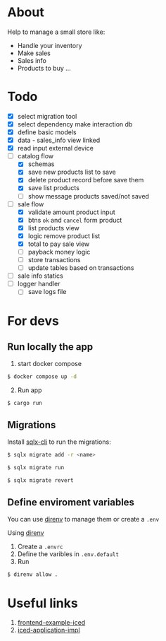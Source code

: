 # About

Help to manage a small store like:
- Handle your inventory
- Make sales
- Sales info
- Products to buy
...


# Todo

- [x] select migration tool
- [x] select dependency make interaction db
- [x] define basic models
- [x] data - sales_info view linked
- [x] read input external device
- [ ] catalog flow
    - [x] schemas
    - [x] save new products list to save
    - [x] delete product record before save them 
    - [x] save list products
    - [ ] show message products saved/not saved
- [ ] sale flow
    - [x] validate amount product input
    - [x] btns `ok` and `cancel` form product
    - [x] list products view
    - [x] logic remove product list
    - [x] total to pay sale view
    - [ ] payback money logic
    - [ ] store transactions
    - [ ] update tables based on transactions
- [ ] sale info statics
- [ ] logger handler
    - [ ] save logs file

# For devs

## Run locally the app

1. start docker compose

```bash
$ docker compose up -d 
```

2. Run app

```
$ cargo run
```

## Migrations

Install [sqlx-cli](https://crates.io/crates/sqlx-cli) to run the migrations:

```bash
$ sqlx migrate add -r <name>
```

```bash
$ sqlx migrate run
```

```bash
$ sqlx migrate revert
```

## Define enviroment variables

You can use [direnv](https://direnv.net/) to manage them or create a `.env`

Using [direnv](https://direnv.net/)

1. Create a `.envrc`
2. Define the varibles in `.env.default`
3. Run

```bash
$ direnv allow .
```


# Useful links
1. [frontend-example-iced](https://github.com/zupzup/rust-frontend-example-iced/blob/main/src/main.rs)
2. [iced-application-impl](https://github.com/irvingfisica/iced_examples/blob/master/examples/hola_app.rs)

